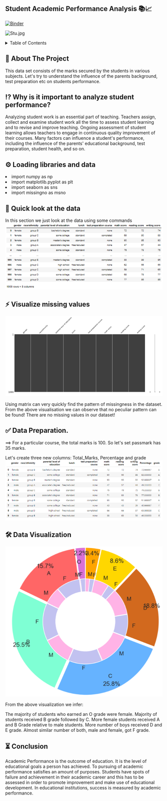 ## Student Academic Performance Analysis 📚📈  

[![Binder](https://mybinder.org/badge_logo.svg)](https://mybinder.org/v2/gh/islem123-cell/projet-AD-master/master?labpath=Projet%20analyse%20de%20donn%C3%A9es%20(1).ipynb)

![Stu.jpg](https://camo.githubusercontent.com/7fd1c8b9e4ecb1a8b8f0824531904fe95dab2043c5f4da5702f253457a6db6d2/68747470733a2f2f626c6f672e6b696e656d732e636f6d2f636f6e74656e742f696d616765732f323031382f30342f547261636b696e675f486561646c696e652e706e67
)


<!-- TABLE OF CONTENTS -->
<details>
  <summary>Table of Contents</summary>
  <ol>
    <li>
      <a href="#about-the-project">Introduction</a>
      <ul>
        <li><a href="#built-with">Why is it important to analyze student performance?</a></li>
      </ul>
     </li>
     <li>
      <a href="#getting-started">Loading libraries and data</a>
      <ul> </ul>
    </li>
    <li>
      <a href="#getting-started">Quick look at the data</a>
    </li>
    <ul>
        <li><a href="#built-with">Data</a></li>
      </ul>
      <ul>
        <li><a href="#built-with">Attribute Information</a></li>
      </ul>
    <li>
      <a href="#getting-started">Visualize missing values</a>
    </li>
     <li>
      <a href="#getting-started">Data Preparation</a>
    </li>
    <ul>
        <li><a href="#built-with">Creating new columns</a></li>
      </ul>
      <ul>
        <li><a href="#built-with">Grading System</a></li>
      </ul>
    <li>
      <a href="#getting-started">Data Visualization</a>
    </li>
    

</details>



<!-- ABOUT THE PROJECT -->
## :star2: About The Project
This data set consists of the marks secured by the students in various subjects.
Let's try to understand the influence of the parents background, test preparation etc on students performance.


## :interrobang: Why is it important to analyze student performance?

Analyzing student work is an essential part of teaching. Teachers assign, collect and examine student work all the 
time to assess student learning and to revise and improve teaching. Ongoing assessment of student learning allows 
teachers to engage in continuous quality improvement of their courses. Many factors can influence a student's performance,
including the influence of the parents' educational background, test preparation, student health, and so on.

## :gear: Loading libraries and data

<li> import numpy as np </li>
<li> import matplotlib.pyplot as plt </li>
<li> import seaborn as sns 
<li>import missingno as msno

## :eyes: Quick look at the data
  In this section we just look at the data using some commands 
    ![plot](./images/Capture2.PNG)

  
## :zap: Visualize missing values
  ![plot](./images/Capture0.PNG)


Using matrix can very quickly find the pattern of missingness in the dataset. 
  From the above visualisation we can observe that no peculiar pattern can be found!
  There are no missing values in our dataset!
  
## :white_check_mark: Data Preparation.
  ==> For a particular course, the total marks is 100. So let's set passmark has 35 marks.
  
  Let's create three new columns: Total_Marks, Percentage and grade
      ![plot](./images/Capture.PNG)

  
  
  
## :hammer_and_wrench: Data Visualization 
  ![plot](./images/Capture1.PNG)

  
  From the above visualization we infer:

The majority of students who earned an O grade were female.
Majority of students received B grade followed by C.
More female students received A and B Grade relative to male students.
More number of boys received D and E grade.
Almost similar number of both, male and female, got F grade.


## :hourglass_flowing_sand: Conclusion
Academic Performance is the outcome of education. It is the level of educational goals a person has achieved. To pursuing of academic performance satisfies an amount of purposes. Students have spots of failure and achievement in their academic career and this has to be assessed in order to promote improvement and make use of educational development. In educational institutions, success is measured by academic performance. 



